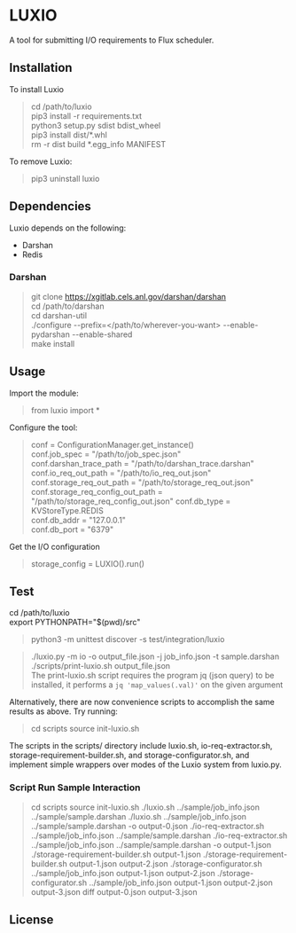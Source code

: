# LUXIO

A tool for submitting I/O requirements to Flux scheduler.

## Installation

To install Luxio

> cd /path/to/luxio  
> pip3 install -r requirements.txt  
> python3 setup.py sdist bdist_wheel  
> pip3 install dist/*.whl  
> rm -r dist build *.egg_info MANIFEST

To remove Luxio:

> pip3 uninstall luxio

## Dependencies

Luxio depends on the following:
* Darshan
* Redis

### Darshan

> git clone https://xgitlab.cels.anl.gov/darshan/darshan   
> cd /path/to/darshan   
> cd darshan-util  
>  ./configure --prefix=</path/to/wherever-you-want> --enable-pydarshan --enable-shared  
> make install

## Usage

Import the module:
> from luxio import *

Configure the tool:
> conf = ConfigurationManager.get_instance()  
> conf.job_spec = "/path/to/job_spec.json"  
> conf.darshan_trace_path = "/path/to/darshan_trace.darshan"  
> conf.io_req_out_path = "/path/to/io_req_out.json"  
> conf.storage_req_out_path = "/path/to/storage_req_out.json"  
> conf.storage_req_config_out_path = "/path/to/storage_req_config_out.json"
> conf.db_type = KVStoreType.REDIS  
> conf.db_addr = "127.0.0.1"  
> conf.db_port = "6379"  

Get the I/O configuration
> storage_config = LUXIO().run()

## Test

cd /path/to/luxio  
export PYTHONPATH="$(pwd)/src"  
> python3 -m unittest discover -s test/integration/luxio  

> ./luxio.py -m io -o output_file.json -j job_info.json -t sample.darshan  
> ./scripts/print-luxio.sh output_file.json  
The print-luxio.sh script requires the program jq (json query) to be installed, it performs a `jq 'map_values(.val)'` on the given argument

Alternatively, there are now convenience scripts to accomplish the same results as above. Try running:
> cd scripts
> source init-luxio.sh

The scripts in the scripts/ directory include luxio.sh, io-req-extractor.sh, storage-requirement-builder.sh, and storage-configurator.sh, and implement simple wrappers over modes of the Luxio system from luxio.py.

### Script Run Sample Interaction
> cd scripts
> source init-luxio.sh
> ./luxio.sh ../sample/job_info.json ../sample/sample.darshan
> ./luxio.sh ../sample/job_info.json ../sample/sample.darshan -o output-0.json
> ./io-req-extractor.sh ../sample/job_info.json ../sample/sample.darshan
> ./io-req-extractor.sh ../sample/job_info.json ../sample/sample.darshan -o output-1.json
> ./storage-requirement-builder.sh output-1.json
> ./storage-requirement-builder.sh output-1.json output-2.json
> ./storage-configurator.sh ../sample/job_info.json output-1.json output-2.json
> ./storage-configurator.sh ../sample/job_info.json output-1.json output-2.json output-3.json
> diff output-0.json output-3.json

## License
